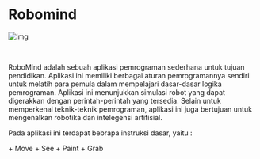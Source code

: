 # Robomind
![img](https://github.com/Swordigo15/PraktikumKP2023/blob/main/Material/Screenshot%20(193).png)

<br>

<p>RoboMind adalah sebuah aplikasi pemrograman sederhana untuk tujuan pendidikan. Aplikasi ini memiliki berbagai aturan pemrogramannya sendiri untuk melatih para pemula dalam mempelajari dasar-dasar logika pemrograman. Aplikasi ini menunjukkan simulasi robot yang dapat digerakkan dengan perintah-perintah yang tersedia. Selain untuk memperkenal teknik-teknik pemrograman, aplikasi ini juga bertujuan untuk mengenalkan robotika dan intelegensi artifisial. </p>

<p>Pada aplikasi ini terdapat bebrapa instruksi dasar, yaitu : </p>
 + Move
 + See
 + Paint
 + Grab
